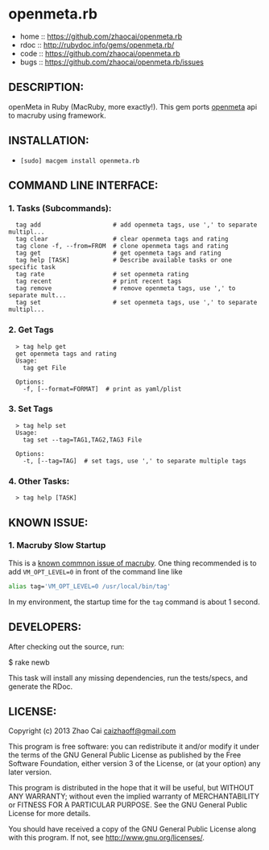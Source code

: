 # openmeta.rb

* home  :: https://github.com/zhaocai/openmeta.rb
* rdoc  :: http://rubydoc.info/gems/openmeta.rb/
* code  :: https://github.com/zhaocai/openmeta.rb
* bugs  :: https://github.com/zhaocai/openmeta.rb/issues


## DESCRIPTION:

openMeta in Ruby (MacRuby, more exactly!). This gem ports [openmeta]( http://code.google.com/p/openmeta/ ) api to macruby using framework.


## INSTALLATION:

* `[sudo] macgem install openmeta.rb`



## COMMAND LINE INTERFACE:

### 1. Tasks (Subcommands):

      tag add                    # add openmeta tags, use ',' to separate multipl...
      tag clear                  # clear openmeta tags and rating
      tag clone -f, --from=FROM  # clone openmeta tags and rating
      tag get                    # get openmeta tags and rating
      tag help [TASK]            # Describe available tasks or one specific task
      tag rate                   # set openmeta rating
      tag recent                 # print recent tags
      tag remove                 # remove openmeta tags, use ',' to separate mult...
      tag set                    # set openmeta tags, use ',' to separate multipl...

### 2. Get Tags

      > tag help get
      get openmeta tags and rating
      Usage:
        tag get File

      Options:
        -f, [--format=FORMAT]  # print as yaml/plist

### 3. Set Tags

      > tag help set
      Usage:
        tag set --tag=TAG1,TAG2,TAG3 File

      Options:
        -t, [--tag=TAG]  # set tags, use ',' to separate multiple tags

### 4. Other Tasks:

      > tag help [TASK]

## KNOWN ISSUE:

### 1. Macruby Slow Startup

This is a [known commnon issue of macruby]( https://github.com/MacRuby/MacRuby/wiki/Common-Issues ). 
One thing recommended is to add `VM_OPT_LEVEL=0` in front of the command line like 

```bash
alias tag='VM_OPT_LEVEL=0 /usr/local/bin/tag'
```

In my environment, the startup time for the `tag` command is about 1 second.

## DEVELOPERS:

After checking out the source, run:

  $ rake newb

This task will install any missing dependencies, run the tests/specs,
and generate the RDoc.

## LICENSE:

Copyright (c) 2013 Zhao Cai <caizhaoff@gmail.com>

This program is free software: you can redistribute it and/or modify it under
the terms of the GNU General Public License as published by the Free Software
Foundation, either version 3 of the License, or (at your option)
any later version.

This program is distributed in the hope that it will be useful, but WITHOUT
ANY WARRANTY; without even the implied warranty of MERCHANTABILITY or FITNESS
FOR A PARTICULAR PURPOSE. See the GNU General Public License for more details.

You should have received a copy of the GNU General Public License along with
this program. If not, see <http://www.gnu.org/licenses/>.


[openmeta]: http://code.google.com/p/openmeta/

